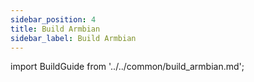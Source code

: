 ```yaml
---
sidebar_position: 4
title: Build Armbian
sidebar_label: Build Armbian
---
```


import BuildGuide from '../../common/build_armbian.md';

<BuildGuide />

